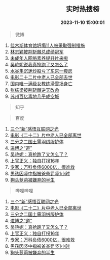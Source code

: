 <div align="center"><h2>实时热搜榜</h2><h4>2023-11-10 15:00:01</h4></div>

> 微博  

1. [佳木斯体育馆坍塌11人被采取强制措施](https://s.weibo.com/weibo?q=%23%E4%BD%B3%E6%9C%A8%E6%96%AF%E4%BD%93%E8%82%B2%E9%A6%86%E5%9D%8D%E5%A1%8C11%E4%BA%BA%E8%A2%AB%E9%87%87%E5%8F%96%E5%BC%BA%E5%88%B6%E6%8E%AA%E6%96%BD%23&t=31&band_rank=1&Refer=top)<br />
2. [林志颖披荆斩棘总成绩冠军](https://s.weibo.com/weibo?q=%23%E6%9E%97%E5%BF%97%E9%A2%96%E6%8A%AB%E8%8D%86%E6%96%A9%E6%A3%98%E6%80%BB%E6%88%90%E7%BB%A9%E5%86%A0%E5%86%9B%23&t=31&band_rank=2&Refer=top)<br />
3. [未成年人网络素养提升片来啦](https://s.weibo.com/weibo?q=%23%E6%9C%AA%E6%88%90%E5%B9%B4%E4%BA%BA%E7%BD%91%E7%BB%9C%E7%B4%A0%E5%85%BB%E6%8F%90%E5%8D%87%E7%89%87%E6%9D%A5%E5%95%A6%23&t=31&band_rank=3&Refer=top)<br />
4. [吴艳妮说我真抢跑了又怎么了](https://s.weibo.com/weibo?q=%23%E5%90%B4%E8%89%B3%E5%A6%AE%E8%AF%B4%E6%88%91%E7%9C%9F%E6%8A%A2%E8%B7%91%E4%BA%86%E5%8F%88%E6%80%8E%E4%B9%88%E4%BA%86%23&t=31&band_rank=4&Refer=top)<br />
5. [水谷隼沉迷炒股亏了东京一套房](https://s.weibo.com/weibo?q=%23%E6%B0%B4%E8%B0%B7%E9%9A%BC%E6%B2%89%E8%BF%B7%E7%82%92%E8%82%A1%E4%BA%8F%E4%BA%86%E4%B8%9C%E4%BA%AC%E4%B8%80%E5%A5%97%E6%88%BF%23&t=31&band_rank=5&Refer=top)<br />
6. [电影二十二片中老人已全部去世](https://s.weibo.com/weibo?q=%23%E7%94%B5%E5%BD%B1%E4%BA%8C%E5%8D%81%E4%BA%8C%E7%89%87%E4%B8%AD%E8%80%81%E4%BA%BA%E5%B7%B2%E5%85%A8%E9%83%A8%E5%8E%BB%E4%B8%96%23&t=31&band_rank=6&Refer=top)<br />
7. [国内唯一满级女教练滑雪场身亡](https://s.weibo.com/weibo?q=%23%E5%9B%BD%E5%86%85%E5%94%AF%E4%B8%80%E6%BB%A1%E7%BA%A7%E5%A5%B3%E6%95%99%E7%BB%83%E6%BB%91%E9%9B%AA%E5%9C%BA%E8%BA%AB%E4%BA%A1%23&t=31&band_rank=7&Refer=top)<br />
8. [张栋梁披荆斩棘逆天改命](https://s.weibo.com/weibo?q=%23%E5%BC%A0%E6%A0%8B%E6%A2%81%E6%8A%AB%E8%8D%86%E6%96%A9%E6%A3%98%E9%80%86%E5%A4%A9%E6%94%B9%E5%91%BD%23&t=31&band_rank=8&Refer=top)<br />
9. [苏州百亿毒地几乎成空城](https://s.weibo.com/weibo?q=%23%E8%8B%8F%E5%B7%9E%E7%99%BE%E4%BA%BF%E6%AF%92%E5%9C%B0%E5%87%A0%E4%B9%8E%E6%88%90%E7%A9%BA%E5%9F%8E%23&t=31&band_rank=9&Refer=top)<br />

> 知乎  


> 百度  

1. [三个“新”感悟互联网之光](https://www.baidu.com/s?wd=%E4%B8%89%E4%B8%AA%E2%80%9C%E6%96%B0%E2%80%9D%E6%84%9F%E6%82%9F%E4%BA%92%E8%81%94%E7%BD%91%E4%B9%8B%E5%85%89&sa=fyb_news&rsv_dl=fyb_news)<br />
2. [电影《二十二》片中老人已全部离世](https://www.baidu.com/s?wd=%E7%94%B5%E5%BD%B1%E3%80%8A%E4%BA%8C%E5%8D%81%E4%BA%8C%E3%80%8B%E7%89%87%E4%B8%AD%E8%80%81%E4%BA%BA%E5%B7%B2%E5%85%A8%E9%83%A8%E7%A6%BB%E4%B8%96&sa=fyb_news&rsv_dl=fyb_news)<br />
3. [三分之二国土需羽绒服护体](https://www.baidu.com/s?wd=%E4%B8%89%E5%88%86%E4%B9%8B%E4%BA%8C%E5%9B%BD%E5%9C%9F%E9%9C%80%E7%BE%BD%E7%BB%92%E6%9C%8D%E6%8A%A4%E4%BD%93&sa=fyb_news&rsv_dl=fyb_news)<br />
4. [进博之“道”](https://www.baidu.com/s?wd=%E8%BF%9B%E5%8D%9A%E4%B9%8B%E2%80%9C%E9%81%93%E2%80%9D&sa=fyb_news&rsv_dl=fyb_news)<br />
5. [吴艳妮：真抢跑了又怎么了？](https://www.baidu.com/s?wd=%E5%90%B4%E8%89%B3%E5%A6%AE%EF%BC%9A%E7%9C%9F%E6%8A%A2%E8%B7%91%E4%BA%86%E5%8F%88%E6%80%8E%E4%B9%88%E4%BA%86%EF%BC%9F&sa=fyb_news&rsv_dl=fyb_news)<br />
6. [上官正义：独自打拐16年](https://www.baidu.com/s?wd=%E4%B8%8A%E5%AE%98%E6%AD%A3%E4%B9%89%EF%BC%9A%E7%8B%AC%E8%87%AA%E6%89%93%E6%8B%9016%E5%B9%B4&sa=fyb_news&rsv_dl=fyb_news)<br />
7. [专家：万科负债6000亿，很难救](https://www.baidu.com/s?wd=%E4%B8%93%E5%AE%B6%EF%BC%9A%E4%B8%87%E7%A7%91%E8%B4%9F%E5%80%BA6000%E4%BA%BF%EF%BC%8C%E5%BE%88%E9%9A%BE%E6%95%91&sa=fyb_news&rsv_dl=fyb_news)<br />
8. [男孩因竖中指被爸爸罚竖1小时](https://www.baidu.com/s?wd=%E7%94%B7%E5%AD%A9%E5%9B%A0%E7%AB%96%E4%B8%AD%E6%8C%87%E8%A2%AB%E7%88%B8%E7%88%B8%E7%BD%9A%E7%AB%961%E5%B0%8F%E6%97%B6&sa=fyb_news&rsv_dl=fyb_news)<br />
9. [狗头萝莉被嫌弃的半生](https://www.baidu.com/s?wd=%E7%8B%97%E5%A4%B4%E8%90%9D%E8%8E%89%E8%A2%AB%E5%AB%8C%E5%BC%83%E7%9A%84%E5%8D%8A%E7%94%9F&sa=fyb_news&rsv_dl=fyb_news)<br />

> 哔哩哔哩  

1. [三个“新”感悟互联网之光](https://www.baidu.com/s?wd=%E4%B8%89%E4%B8%AA%E2%80%9C%E6%96%B0%E2%80%9D%E6%84%9F%E6%82%9F%E4%BA%92%E8%81%94%E7%BD%91%E4%B9%8B%E5%85%89&sa=fyb_news&rsv_dl=fyb_news)<br />
2. [电影《二十二》片中老人已全部离世](https://www.baidu.com/s?wd=%E7%94%B5%E5%BD%B1%E3%80%8A%E4%BA%8C%E5%8D%81%E4%BA%8C%E3%80%8B%E7%89%87%E4%B8%AD%E8%80%81%E4%BA%BA%E5%B7%B2%E5%85%A8%E9%83%A8%E7%A6%BB%E4%B8%96&sa=fyb_news&rsv_dl=fyb_news)<br />
3. [三分之二国土需羽绒服护体](https://www.baidu.com/s?wd=%E4%B8%89%E5%88%86%E4%B9%8B%E4%BA%8C%E5%9B%BD%E5%9C%9F%E9%9C%80%E7%BE%BD%E7%BB%92%E6%9C%8D%E6%8A%A4%E4%BD%93&sa=fyb_news&rsv_dl=fyb_news)<br />
4. [进博之“道”](https://www.baidu.com/s?wd=%E8%BF%9B%E5%8D%9A%E4%B9%8B%E2%80%9C%E9%81%93%E2%80%9D&sa=fyb_news&rsv_dl=fyb_news)<br />
5. [吴艳妮：真抢跑了又怎么了？](https://www.baidu.com/s?wd=%E5%90%B4%E8%89%B3%E5%A6%AE%EF%BC%9A%E7%9C%9F%E6%8A%A2%E8%B7%91%E4%BA%86%E5%8F%88%E6%80%8E%E4%B9%88%E4%BA%86%EF%BC%9F&sa=fyb_news&rsv_dl=fyb_news)<br />
6. [上官正义：独自打拐16年](https://www.baidu.com/s?wd=%E4%B8%8A%E5%AE%98%E6%AD%A3%E4%B9%89%EF%BC%9A%E7%8B%AC%E8%87%AA%E6%89%93%E6%8B%9016%E5%B9%B4&sa=fyb_news&rsv_dl=fyb_news)<br />
7. [专家：万科负债6000亿，很难救](https://www.baidu.com/s?wd=%E4%B8%93%E5%AE%B6%EF%BC%9A%E4%B8%87%E7%A7%91%E8%B4%9F%E5%80%BA6000%E4%BA%BF%EF%BC%8C%E5%BE%88%E9%9A%BE%E6%95%91&sa=fyb_news&rsv_dl=fyb_news)<br />
8. [男孩因竖中指被爸爸罚竖1小时](https://www.baidu.com/s?wd=%E7%94%B7%E5%AD%A9%E5%9B%A0%E7%AB%96%E4%B8%AD%E6%8C%87%E8%A2%AB%E7%88%B8%E7%88%B8%E7%BD%9A%E7%AB%961%E5%B0%8F%E6%97%B6&sa=fyb_news&rsv_dl=fyb_news)<br />
9. [狗头萝莉被嫌弃的半生](https://www.baidu.com/s?wd=%E7%8B%97%E5%A4%B4%E8%90%9D%E8%8E%89%E8%A2%AB%E5%AB%8C%E5%BC%83%E7%9A%84%E5%8D%8A%E7%94%9F&sa=fyb_news&rsv_dl=fyb_news)<br />
